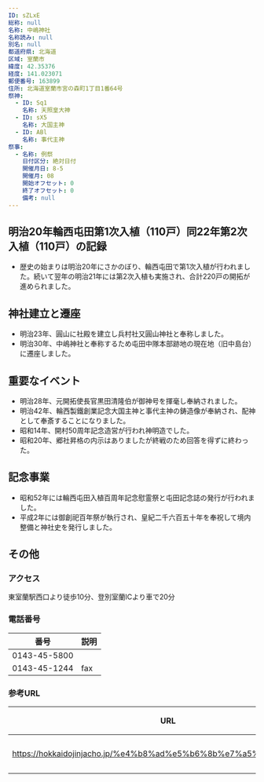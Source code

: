 ```yaml
---
ID: sZLxE
総称: null
名称: 中嶋神社
名称読み: null
別名: null
都道府県: 北海道
区域: 室蘭市
緯度: 42.35376
経度: 141.023071
郵便番号: 163899
住所: 北海道室蘭市宮の森町1丁目1番64号
祭神:
  - ID: Sq1
    名称: 天照皇大神
  - ID: sX5
    名称: 大国主神
  - ID: ABl
    名称: 事代主神
祭事:
  - 名称: 例祭
    日付区分: 絶対日付
    開催月日: 8-5
    開催月: 08
    開始オフセット: 0
    終了オフセット: 0
    備考: null
---
```


## 明治20年輪西屯田第1次入植（110戸）同22年第2次入植（110戸）の記録

- 歴史の始まりは明治20年にさかのぼり、輪西屯田で第1次入植が行われました。続いて翌年の明治21年には第2次入植も実施され、合計220戸の開拓が進められました。

## 神社建立と遷座

- 明治23年、圓山に社殿を建立し兵村社又圓山神社と奉称しました。
- 明治30年、中嶋神社と奉称するため屯田中隊本部跡地の現在地（旧中島台）に遷座しました。

## 重要なイベント

- 明治28年、元開拓使長官黒田清隆伯が御神号を揮毫し奉納されました。
- 明治42年、輪西製鐵創業記念大国主神と事代主神の鋳造像が奉納され、配神として奉斎することになりました。
- 昭和14年、開村50周年記念造営が行われ神明造でした。
- 昭和20年、郷社昇格の内示はありましたが終戦のため回答を得ずに終わった。

## 記念事業

- 昭和52年には輪西屯田入植百周年記念慰霊祭と屯田記念誌の発行が行われました。
- 平成2年には御創祀百年祭が執行され、皇紀二千六百五十年を奉祝して境内整備と神社史を発行しました。

## その他

### アクセス

東室蘭駅西口より徒歩10分、登別室蘭ICより車で20分

### 電話番号

| 番号         | 説明 |
| ------------ | ---- |
| 0143-45-5800 |      |
| 0143-45-1244 | fax  |

### 参考URL

| URL                                                               | 説明   |
| ----------------------------------------------------------------- | ------ |
| https://hokkaidojinjacho.jp/%e4%b8%ad%e5%b6%8b%e7%a5%9e%e7%a4%be/ | 神社庁 |
